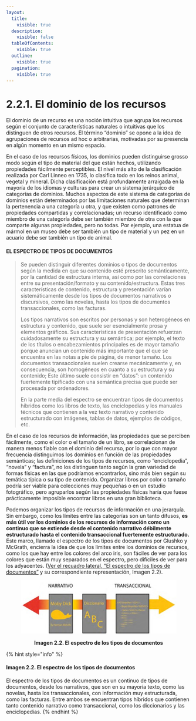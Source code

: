 ```yaml
---
layout:
  title:
    visible: true
  description:
    visible: false
  tableOfContents:
    visible: true
  outline:
    visible: true
  pagination:
    visible: true
---
```


# 2.2.1. El dominio de los recursos

El dominio de un recurso es una noción intuitiva que agrupa los recursos según el conjunto de características naturales o intuitivas que los distinguen de otros recursos. El término “dominio” se opone a la idea de agrupaciones de recursos ad hoc o arbitrarias, motivadas por su presencia en algún momento en un mismo espacio.

En el caso de los recursos físicos, los dominios pueden distinguirse grosso modo según el tipo de material del que están hechos, utilizando propiedades fácilmente perceptibles. El nivel más alto de la clasificación realizada por Carl Linneo en 1735, lo clasifica todo en los reinos animal, vegetal y mineral. Dicha clasificación está profundamente arraigada en la mayoría de los idiomas y culturas para crear un sistema jerárquico de categorías de dominios. Muchos aspectos de este sistema de categorías de dominios están determinados por las limitaciones naturales que determinan la pertenencia a una categoría u otra, y que existen como patrones de propiedades compartidas y correlacionadas; un recurso identificado como miembro de una categoría debe ser también miembro de otra con la que comparte algunas propiedades, pero no todas. Por ejemplo, una estatua de mármol en un museo debe ser también un tipo de material y un pez en un acuario debe ser también un tipo de animal.

#### EL ESPECTRO DE TIPOS DE DOCUMENTOS

> Se pueden distinguir diferentes dominios o tipos de documentos según la medida en que su contenido esté prescrito semánticamente, por la cantidad de estructura interna, así como por las correlaciones entre su presentación/formato y su contenido/estructura. Estas tres características de contenido, estructura y presentación varían sistemáticamente desde los tipos de documentos narrativos o discursivos, como las novelas, hasta los tipos de documentos transaccionales, como las facturas.
>
> Los tipos narrativos son escritos por personas y son heterogéneos en estructura y contenido, que suele ser esencialmente prosa y elementos gráficos. Sus características de presentación refuerzan cuidadosamente su estructura y su semántica; por ejemplo, el texto de los títulos o encabezamientos principales es de mayor tamaño porque anuncian un contenido más importante que el que se encuentra en las notas a pie de página, de menor tamaño. Los documentos transaccionales suelen crearse mecánicamente y, en consecuencia, son homogéneos en cuanto a su estructura y su contenido; Este último suele consistir en “datos”: un contenido fuertemente tipificado con una semántica precisa que puede ser procesada por ordenadores.
>
> En la parte media del espectro se encuentran tipos de documentos híbridos como los libros de texto, las enciclopedias y los manuales técnicos que contienen a la vez texto narrativo y contenido estructurado con imágenes, tablas de datos, ejemplos de códigos, etc.

En el caso de los recursos de información, las propiedades que se perciben fácilmente, como el color o el tamaño de un libro, se correlacionan de manera menos fiable con el dominio del recurso, por lo que con mayor frecuencia distinguimos los dominios en función de las propiedades semánticas; las definiciones de los tipos de recursos, como “enciclopedia”, “novela” y “factura”, no los distinguen tanto según la gran variedad de formas físicas en las que podríamos encontrarlos, sino más bien según su temática típica o su tipo de contenido. Organizar libros por color o tamaño podría ser viable para colecciones muy pequeñas o en un estudio fotográfico, pero agruparlos según las propiedades físicas haría que fuese prácticamente imposible encontrar libros en una gran biblioteca.

Podemos organizar los tipos de recursos de información en una jerarquía. Sin embargo, como los límites entre las categorías son un tanto difusos, **es más útil ver los dominios de los recursos de información como un continuo que se extiende desde el contenido narrativo débilmente estructurado hasta el contenido transaccional fuertemente estructurado.** Este marco, llamado el espectro de los tipos de documentos por Glushko y McGrath, encierra la idea de que los límites entre los dominios de recursos, como los que hay entre los colores del arco iris, son fáciles de ver para los colores que están muy separados en el espectro, pero difíciles de ver para los adyacentes. ([Ver el recuadro lateral, “El espectro de los tipos de documentos”](2.2.1.-el-dominio-de-los-recursos.md#el-espectro-de-tipos-de-documentos) y su correspondiente representación, Imagen 2.2).

<div align="center" data-full-width="false">

<figure><img src="../../.gitbook/assets/moby dick.jpg" alt=""><figcaption><p><strong>Imagen 2.2. El espectro de los tipos de documentos</strong></p></figcaption></figure>

</div>

{% hint style="info" %}
#### Imagen 2.2. El espectro de los tipos de documentos

El espectro de los tipos de documentos es un continuo de tipos de documentos, desde los narrativos, que son en su mayoría texto, como las novelas, hasta los transaccionales, con información muy estructurada, como las facturas. Entre ambos se encuentran tipos híbridos que contienen tanto contenido narrativo como transaccional, como los diccionarios y las enciclopedias.
{% endhint %}
